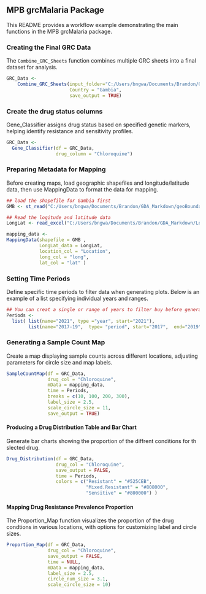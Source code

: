 
## MPB grcMalaria Package

This README provides a workflow example demonstrating the main functions
in the MPB grcMalaria package.

### Creating the Final GRC Data

The `Combine_GRC_Sheets` function combines multiple GRC sheets into a
final dataset for analysis.

``` r
GRC_Data <-
    Combine_GRC_Sheets(input_folder="C:/Users/bngwa/Documents/Brandon/GDA_Markdown/All_GRC_Reads_Gambia",
                       Country = "Gambia", 
                       save_output = TRUE)
```

### Create the drug status columns

Gene_Classifier assigns drug status based on specified genetic markers,
helping identify resistance and sensitivity profiles.

``` r
GRC_Data <-
  Gene_Classifier(df = GRC_Data, 
                  drug_column = "Chloroquine")
```

### Preparing Metadata for Mapping

Before creating maps, load geographic shapefiles and longitude/latitude
data, then use MappingData to format the data for mapping.

``` r
## load the shapefile for Gambia first
GMB <- st_read("C:/Users/bngwa/Documents/Brandon/GDA_Markdown/geoBoundaries-GMB-ADM3-all/geoBoundaries-GMB-ADM3-all/geoBoundaries-GMB-ADM3_simplified.shp")

## Read the logitude and latitude data
LongLat <- read_excel("C:/Users/bngwa/Documents/Brandon/GDA_Markdown/LongLat_data.xlsx")

mapping_data <- 
MappingData(shapefile = GMB ,
            LongLat_data = LongLat,
            location_col = "Location",
            long_col = "long",
            lat_col = "lat" )
```

### Setting Time Periods

Define specific time periods to filter data when generating plots. Below
is an example of a list specifying individual years and ranges.

``` r
## You can creat a single or range of years to filter buy before generating the plots
Periods <-
  list( list(name="2021", type ="year", start="2021"),
        list(name="2017-19",  type= "period", start="2017",  end="2019"))
```

### Generating a Sample Count Map

Create a map displaying sample counts across different locations,
adjusting parameters for circle size and map labels.

``` r
SampleCountMap(df = GRC_Data, 
               drug_col = "Chloroquine",
               mData = mapping_data,
               time = Periods,
               breaks = c(10, 100, 200, 300),
               label_size = 2.5, 
               scale_circle_size = 11,
               save_output = TRUE)
```

#### Producing a Drug Distribution Table and Bar Chart

Generate bar charts showing the proportion of the diffrent conditions
for th slected drug.

``` r
Drug_Distribution(df = GRC_Data, 
                  drug_col = "Chloroquine",
                  save_output = FALSE,
                  time = Periods,
                  colors = c("Resistant" = "#525CEB",
                             "Mixed.Resistant" = "#808000",
                             "Sensitive" = "#800000") )
```

#### Mapping Drug Resistance Prevalence Proportion

The Proportion_Map function visualizes the proportion of the drug
condtions in various locations, with options for customizing label and
circle sizes.

``` r
Proportion_Map(df = GRC_Data, 
               drug_col = "Chloroquine",
               save_output = FALSE,
               time = NULL,
               mData = mapping_data,
               label_size = 2.5,
               circle_num_size = 3.1, 
               scale_circle_size = 10)
```
